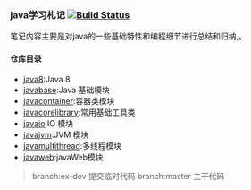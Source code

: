 ### java学习札记&nbsp;[![Build Status](https://travis-ci.org/yale-zhang/javalearning.svg?branch=master)](https://travis-ci.org/yale-zhang/javalearning)  
笔记内容主要是对java的一些基础特性和编程细节进行总结和归纳,。
  
#### 仓库目录   
- [java8](/java8/README.md):Java 8
- [javabase](/java-base/README.md):Java 基础模块  
- [javacontainer](/java-component/README.md):容器类模块  
- [javacorelibrary](/java-corelibrary/README.md):常用基础工具类  
- [javaio](/java-io/README.md):IO 模块  
- [javajvm](/java-jvm/README.md):JVM 模块  
- [javamultithread](/java-multithread/README.md):多线程模块   
- [javaweb](/java-web/README.md):javaWeb模块   

> branch:ex-dev  提交临时代码
> branch:master 主干代码
